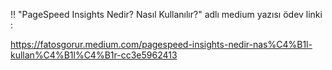 ‼️ "PageSpeed Insights Nedir? Nasıl Kullanılır?" adlı medium yazısı ödev linki : 

https://fatosgorur.medium.com/pagespeed-insights-nedir-nas%C4%B1l-kullan%C4%B1l%C4%B1r-cc3e5962413
